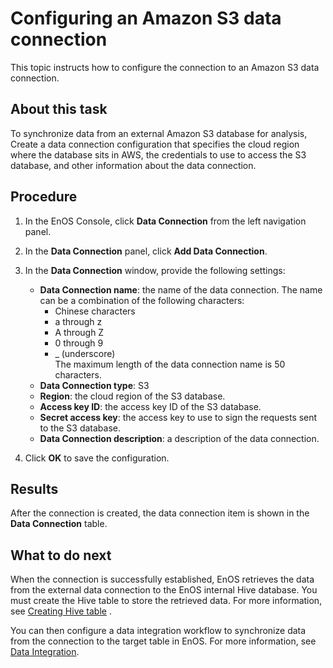 # Configuring an Amazon S3 data connection

This topic instructs how to configure the connection to an Amazon S3  data connection.


## About this task
To synchronize data from an external Amazon S3 database for analysis, Create a data connection configuration that specifies the cloud region where the database sits in AWS, the credentials to use to access the S3 database, and other information about the data connection.

## Procedure

1. In the EnOS Console, click **Data Connection** from the left navigation panel.

2. In the **Data Connection** panel, click **Add Data Connection**.

3. In the **Data Connection** window, provide the following settings:

   - **Data Connection name**:  the name of the data connection. The name can be a combination of the following characters:
     - Chinese characters
     - a through z
     - A through Z
     - 0 through 9
     - _ (underscore)  
     The maximum length of the data connection name is 50 characters.
   - **Data Connection type**: S3
   - **Region**: the cloud region of the S3 database.
   - **Access key ID**: the access key ID of the S3 database.
   - **Secret access key**: the access key to use to sign the requests sent to the S3 database.
   - **Data Connection description**: a description of the data connection.

4. Click **OK** to save the configuration.


## Results

After the connection is created, the data connection item is shown in the **Data Connection** table.

## What to do next

When the connection is successfully established, EnOS retrieves the data from the external data connection to the EnOS internal Hive database. You must create the Hive table to store the retrieved data. For more information, see [Creating Hive table](https://www.envisioniot.com/docs/data-explorer/en/latest/creating_hivetable.html) .

You can then configure a data integration workflow to synchronize data from the connection to the target table in EnOS. For more information, see [Data Integration](../data_integration/index).
